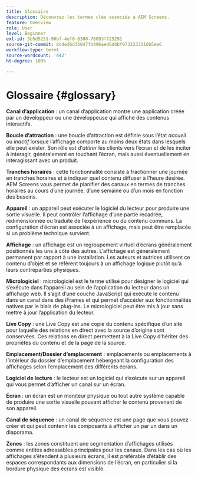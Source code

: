 ```yaml
---
title: Glossaire
description: Découvrez les termes clés associés à AEM Screens.
feature: Overview
role: User
level: Beginner
exl-id: 5b5d5251-90bf-4ef0-8300-76093f725291
source-git-commit: 8dde26d36847fb496aed6d4bf9732233116b5ea6
workflow-type: tm+mt
source-wordcount: '442'
ht-degree: 100%

---
```


# Glossaire {#glossary}

**Canal d’application** : un canal d’application montre une application créée par un développeur ou une développeuse qui affiche des contenus interactifs.

**Boucle d’attraction** : une boucle d’attraction est définie sous l’état *accueil* ou *inactif* lorsque l’affichage comporte au moins deux états dans lesquels elle peut exister. Son rôle est d’*attirer* les clients vers l’écran et de les inciter à interagir, généralement en touchant l’écran, mais aussi éventuellement en interagissant avec un produit.

**Tranches horaires** : cette fonctionnalité consiste à fractionner une journée en tranches horaires et à indiquer quel contenu diffuser à l’heure désirée. AEM Screens vous permet de planifier des canaux en termes de tranches horaires au cours d’une journée, d’une semaine ou d’un mois en fonction des besoins.

**Appareil** : un appareil peut exécuter le logiciel du lecteur pour produire une sortie visuelle. Il peut contrôler l’affichage d’une partie recadrée, redimensionnée ou traduite de l’expérience ou du contenu communs. La configuration d’écran est associée à un affichage, mais peut être remplacée si un problème technique survient.

**Affichage** : un affichage est un regroupement virtuel d’écrans généralement positionnés les uns à côté des autres. L’affichage est généralement permanent par rapport à une installation. Les auteurs et autrices utilisent ce contenu d’objet et se réfèrent toujours à un affichage logique plutôt qu’à leurs contreparties physiques.

**Micrologiciel** : micrologiciel est le terme utilisé pour désigner le logiciel qui s’exécute dans l’appareil au sein de l’application du lecteur dans un affichage web. Il s’agit d’une couche JavaScript qui exécute le contenu dans un canal dans des iFrames et qui permet d’accéder aux fonctionnalités natives par le biais de plug-ins. Le micrologiciel peut être mis à jour sans mettre à jour l’application du lecteur.

**Live Copy** : une Live Copy est une copie du contenu spécifique d’un site pour laquelle des relations en direct avec la source d’origine sont conservées. Ces relations en direct permettent à la Live Copy d’hériter des propriétés du contenu et de la page de la source.

**Emplacement/Dossier d’emplacement** : emplacements ou emplacements à l’intérieur du dossier d’emplacement hébergeant la configuration des affichages selon l’emplacement des différents écrans.

**Logiciel de lecture** : le lecteur est un logiciel qui s’exécute sur un appareil qui vous permet d’afficher un canal sur un écran.

**Écran** : un écran est un moniteur physique ou tout autre système capable de produire une sortie visuelle pouvant afficher le contenu provenant de son appareil.

**Canal de séquence** : un canal de séquence est une page que vous pouvez créer et qui peut contenir les composants à afficher un par un dans un diaporama.

**Zones** : les zones constituent une segmentation d’affichages utilisés comme entités adressables principales pour les canaux. Dans les cas où les affichages s’étendent à plusieurs écrans, il est préférable d’établir des espaces correspondants aux dimensions de l’écran, en particulier si la bordure physique des écrans est visible.
